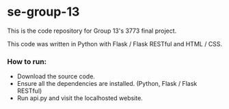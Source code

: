 # se-group-13

This is the code repository for Group 13's 3773 final project.

This code was written in Python with Flask / Flask RESTful and HTML / CSS. 

### How to run:

- Download the source code.
- Ensure all the dependencies are installed. (Python, Flask / Flask RESTful)
- Run api.py and visit the localhosted website. 
